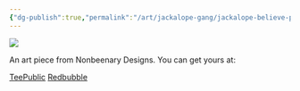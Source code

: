 ```yaml
---
{"dg-publish":true,"permalink":"/art/jackalope-gang/jackalope-believe-pastel/","title":"Jackalope Believe Pastel","tags":["Art","Cryptids"]}
---
```



![](https://baserow-media.ams3.digitaloceanspaces.com/user_files/LFTiTFutkH8KrQyZRPxpG9BHQWkFWQuv_5c0d6c36336079e2da21a677665c6dc6d8088c09395cb88310f5284f69271519.jpg)

An art piece from Nonbeenary Designs. You can get yours at:

[TeePublic]()
[Redbubble]()
